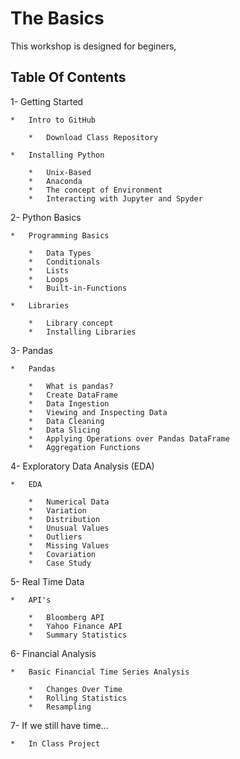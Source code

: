 # The Basics

This workshop is designed for beginers, 

## Table Of Contents

1-  Getting Started

    *   Intro to GitHub
    
        *   Download Class Repository
        
    *   Installing Python
    
        *   Unix-Based
        *   Anaconda
        *   The concept of Environment
        *   Interacting with Jupyter and Spyder

2-  Python Basics

    *   Programming Basics
    
        *   Data Types
        *   Conditionals
        *   Lists
        *   Loops
        *   Built-in-Functions
        
    *   Libraries

        *   Library concept
        *   Installing Libraries

3-  Pandas

    *   Pandas

        *   What is pandas?
        *   Create DataFrame
        *   Data Ingestion
        *   Viewing and Inspecting Data
        *   Data Cleaning
        *   Data Slicing
        *   Applying Operations over Pandas DataFrame
        *   Aggregation Functions

4-  Exploratory Data Analysis (EDA)

    *   EDA

        *   Numerical Data
        *   Variation
        *   Distribution
        *   Unusual Values
        *   Outliers
        *   Missing Values
        *   Covariation
        *   Case Study

5-  Real Time Data

    *   API's

        *   Bloomberg API
        *   Yahoo Finance API
        *   Summary Statistics

6-  Financial Analysis

    *   Basic Financial Time Series Analysis

        *   Changes Over Time
        *   Rolling Statistics
        *   Resampling

7-  If we still have time...

    *   In Class Project